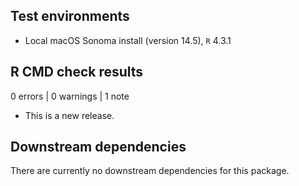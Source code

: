 ## Test environments

* Local macOS Sonoma install (version 14.5), `R` 4.3.1 

## R CMD check results

0 errors | 0 warnings | 1 note

* This is a new release.

## Downstream dependencies

There are currently no downstream dependencies for this package.

